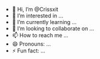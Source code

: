 - 👋 Hi, I’m @Crissxit
- 👀 I’m interested in ...
- 🌱 I’m currently learning ...
- 💞️ I’m looking to collaborate on ...
- 📫 How to reach me ...
- 😄 Pronouns: ...
- ⚡ Fun fact: ...

<!---
Crissxit/Crissxit is a ✨ special ✨ repository because its `README.md` (this file) appears on your GitHub profile.
You can click the Preview link to take a look at your changes.
--->
